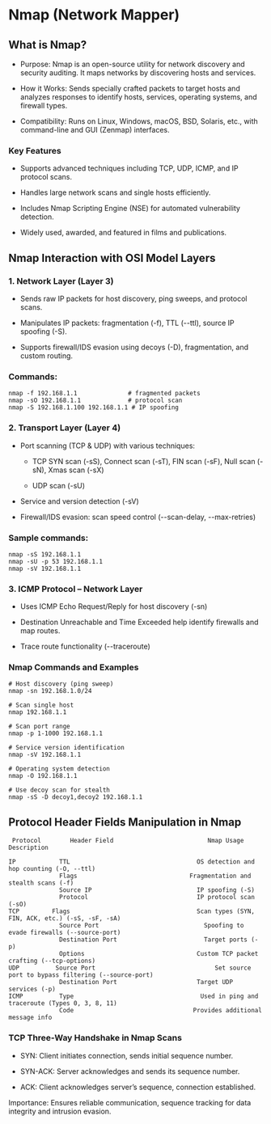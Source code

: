 # Nmap (Network Mapper)

## What is Nmap?

- Purpose: Nmap is an open-source utility for network discovery and security auditing. It maps networks by discovering hosts and services.

- How it Works: Sends specially crafted packets to target hosts and analyzes responses to identify hosts, services, operating systems, and firewall types.

- Compatibility: Runs on Linux, Windows, macOS, BSD, Solaris, etc., with command-line and GUI (Zenmap) interfaces.

### Key Features

- Supports advanced techniques including TCP, UDP, ICMP, and IP protocol scans.

- Handles large network scans and single hosts efficiently.

- Includes Nmap Scripting Engine (NSE) for automated vulnerability detection.

- Widely used, awarded, and featured in films and publications.

## Nmap Interaction with OSI Model Layers

### 1. Network Layer (Layer 3)

- Sends raw IP packets for host discovery, ping sweeps, and protocol scans.

- Manipulates IP packets: fragmentation (-f), TTL (--ttl), source IP spoofing (-S).

- Supports firewall/IDS evasion using decoys (-D), fragmentation, and custom routing.

### Commands:

    nmap -f 192.168.1.1              # fragmented packets  
    nmap -sO 192.168.1.1             # protocol scan  
    nmap -S 192.168.1.100 192.168.1.1 # IP spoofing  

### 2. Transport Layer (Layer 4)

- Port scanning (TCP & UDP) with various techniques:

    - TCP SYN scan (-sS), Connect scan (-sT), FIN scan (-sF), Null scan (-sN), Xmas scan (-sX)

    - UDP scan (-sU)

- Service and version detection (-sV)

- Firewall/IDS evasion: scan speed control (--scan-delay, --max-retries)

### Sample commands:

    nmap -sS 192.168.1.1  
    nmap -sU -p 53 192.168.1.1  
    nmap -sV 192.168.1.1  
   
### 3. ICMP Protocol – Network Layer

- Uses ICMP Echo Request/Reply for host discovery (-sn)

- Destination Unreachable and Time Exceeded help identify firewalls and map routes.

- Trace route functionality (--traceroute)

### Nmap Commands and Examples

    # Host discovery (ping sweep)
    nmap -sn 192.168.1.0/24
    
    # Scan single host
    nmap 192.168.1.1
    
    # Scan port range
    nmap -p 1-1000 192.168.1.1
    
    # Service version identification
    nmap -sV 192.168.1.1
    
    # Operating system detection
    nmap -O 192.168.1.1

    # Use decoy scan for stealth
    nmap -sS -D decoy1,decoy2 192.168.1.1

## Protocol Header Fields Manipulation in Nmap
   
     Protocol	     Header Field	                       Nmap Usage Description
   
    IP            TTL                                	OS detection and hop counting (-O, --ttl)
                  Flags	                              Fragmentation and stealth scans (-f)
                  Source IP                         	IP spoofing (-S)
                  Protocol                          	IP protocol scan (-sO)
    TCP         Flags                                 	Scan types (SYN, FIN, ACK, etc.) (-sS, -sF, -sA)
                  Source Port                             Spoofing to evade firewalls (--source-port)
                  Destination Port	                      Target ports (-p)
                  Options                           	Custom TCP packet crafting (--tcp-options)
    UDP    	     Source Port	                             Set source port to bypass filtering (--source-port)
                  Destination Port                   	Target UDP services (-p)
    ICMP          Type                              	 Used in ping and traceroute (Types 0, 3, 8, 11)
                  Code	                               Provides additional message info

### TCP Three-Way Handshake in Nmap Scans

- SYN: Client initiates connection, sends initial sequence number.

- SYN-ACK: Server acknowledges and sends its sequence number.

- ACK: Client acknowledges server’s sequence, connection established.

Importance: Ensures reliable communication, sequence tracking for data integrity and intrusion evasion.

